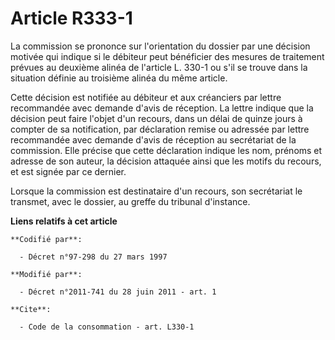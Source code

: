 # Article R333-1

La commission se prononce sur l'orientation du dossier par une décision motivée qui indique si le débiteur peut bénéficier
des mesures de traitement prévues au deuxième alinéa de l'article L. 330-1 ou s'il se trouve dans la situation définie au
troisième alinéa du même article. 

Cette décision est notifiée au débiteur et aux créanciers par lettre recommandée avec demande d'avis de réception. La lettre
indique que la décision peut faire l'objet d'un recours, dans un délai de quinze jours à compter de sa notification, par
déclaration remise ou adressée par lettre recommandée avec demande d'avis de réception au secrétariat de la commission. Elle
précise que cette déclaration indique les nom, prénoms et adresse de son auteur, la décision attaquée ainsi que les motifs du
recours, et est signée par ce dernier. 

Lorsque la commission est destinataire d'un recours, son secrétariat le transmet, avec le dossier, au      greffe du tribunal
d'instance.

**Liens relatifs à cet article**

	**Codifié par**:

	  - Décret n°97-298 du 27 mars 1997

	**Modifié par**:

	  - Décret n°2011-741 du 28 juin 2011 - art. 1

	**Cite**:

	  - Code de la consommation - art. L330-1
